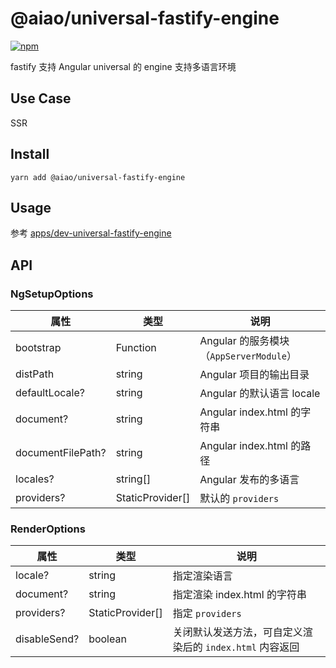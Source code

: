 # @aiao/universal-fastify-engine

[![npm](https://img.shields.io/npm/v/@aiao/universal-fastify-engine?style=flat-square)](https://www.npmjs.com/@aiao/universal-fastify-engine)

fastify 支持 Angular universal 的 engine 支持多语言环境

## Use Case

SSR

## Install

```console
yarn add @aiao/universal-fastify-engine
```

## Usage

参考 [apps/dev-universal-fastify-engine](/apps/dev-universal-fastify-engine)

## API

### <a name="setup-options"></a> NgSetupOptions

| 属性                | 类型               | 说明                               |
| ----------------- | ---------------- | -------------------------------- |
| bootstrap         | Function         | Angular 的服务模块（`AppServerModule`） |
| distPath          | string           | Angular 项目的输出目录                  |
| defaultLocale?    | string           | Angular 的默认语言 locale             |
| document?         | string           | Angular index.html 的字符串          |
| documentFilePath? | string           | Angular index.html 的路径           |
| locales?          | string[]         | Angular 发布的多语言                   |
| providers?        | StaticProvider[] | 默认的 `providers`                  |

### RenderOptions

| 属性           | 类型               | 说明                                  |
| ------------ | ---------------- | ----------------------------------- |
| locale?      | string           | 指定渲染语言                              |
| document?    | string           | 指定渲染 index.html 的字符串                |
| providers?   | StaticProvider[] | 指定 `providers`                      |
| disableSend? | boolean          | 关闭默认发送方法，可自定义渲染后的 `index.html` 内容返回 |
